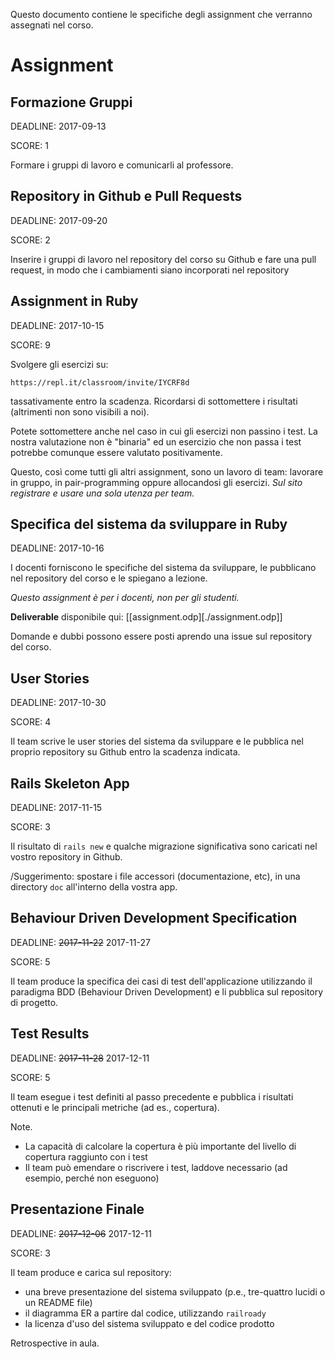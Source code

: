 Questo documento contiene le specifiche degli assignment che verranno
assegnati nel corso.

# Assignment

## Formazione Gruppi

DEADLINE: 2017-09-13

SCORE: 1

Formare i gruppi di lavoro e comunicarli al professore.


## Repository in Github e Pull Requests

DEADLINE: 2017-09-20

SCORE: 2

Inserire i gruppi di lavoro nel repository del corso su Github e
fare una pull request, in modo che i cambiamenti siano incorporati
nel repository
  
## Assignment in Ruby

DEADLINE: 2017-10-15

SCORE: 9

Svolgere gli esercizi su: 

```
https://repl.it/classroom/invite/IYCRF8d
```

tassativamente entro la scadenza.  Ricordarsi di sottomettere i
risultati (altrimenti non sono visibili a noi).

Potete sottomettere anche nel caso in cui gli esercizi non passino i
test. La nostra valutazione non è "binaria" ed un esercizio
che non passa i test potrebbe comunque essere valutato positivamente.

Questo, così come tutti gli altri assignment, sono un lavoro di
team: lavorare in gruppo, in pair-programming oppure allocandosi gli
esercizi.  *Sul sito registrare e usare una sola utenza per team.*


## Specifica del sistema da sviluppare in Ruby

DEADLINE: 2017-10-16

I docenti forniscono le specifiche del sistema da
sviluppare, le pubblicano nel repository del corso e le 
spiegano a lezione.

*Questo assignment è per i docenti, non per gli studenti.*

**Deliverable** disponibile qui: [[assignment.odp][./assignment.odp]]

Domande e dubbi possono essere posti aprendo una issue sul
repository del corso.

## User Stories

DEADLINE: 2017-10-30

SCORE: 4

Il team scrive le user stories del sistema da sviluppare e le
pubblica nel proprio repository su Github entro la scadenza
indicata.

## Rails Skeleton App

DEADLINE: 2017-11-15

SCORE: 3

Il risultato di `rails new` e qualche migrazione significativa
sono caricati nel vostro repository in Github.

/Suggerimento: spostare i file accessori (documentazione, etc),
in una directory `doc` all'interno della vostra app.

## Behaviour Driven Development Specification

DEADLINE: ~~2017-11-22~~ 2017-11-27

SCORE: 5

Il team produce la specifica dei casi di test dell'applicazione
utilizzando il paradigma BDD (Behaviour Driven Development) e li
pubblica sul repository di progetto.


## Test Results

DEADLINE: ~~2017-11-28~~ 2017-12-11

SCORE: 5

Il team esegue i test definiti al passo precedente e pubblica i
risultati ottenuti e le principali metriche (ad es., copertura).

Note.

- La capacità di calcolare la copertura è più importante del livello
  di copertura raggiunto con i test
- Il team può emendare o riscrivere i test, laddove necessario (ad
  esempio, perché non eseguono)


## Presentazione Finale

DEADLINE: ~~2017-12-06~~ 2017-12-11

SCORE: 3

Il team produce e carica sul repository:

- una breve presentazione del sistema sviluppato (p.e., tre-quattro
  lucidi o un README file)
- il diagramma ER a partire dal codice, utilizzando `railroady`
- la licenza d'uso del sistema sviluppato e del codice prodotto

Retrospective in aula.

